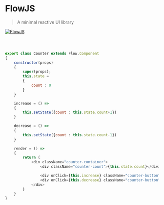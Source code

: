 # FlowJS
> A minimal reactive UI library 

[![FlowJS]([/assets/images/shiprock.jpg](https://imgur.com/jFgGR65) "Reactive UI library")](https://imgur.com/jFgGR65)


```Javascript 



export class Counter extends Flow.Component
{
    constructor(props)
    {
        super(props);
        this.state = 
        {
            count : 0 
        }
    }

    increase = () =>
    {
        this.setState({count : this.state.count+1})
    }

    decrease = () =>
    {
        this.setState({count : this.state.count-1})
    }

    render = () =>
    {
        return (
            <div className="counter-container">
                <div className="counter-count">{this.state.count}</div>

                <div onClick={this.increase} className="counter-button">+</div>
                <div onClick={this.decrease} className="counter-button">-</div>
            </div>
        )
    }
}

```

